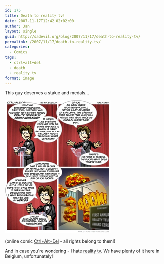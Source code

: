 ```yaml
---
id: 175
title: Death to reality tv!
date: 2007-11-17T12:42:02+02:00
author: Jan
layout: single
guid: http://sadevil.org/blog/2007/11/17/death-to-reality-tv/
permalink: /2007/11/17/death-to-reality-tv/
categories:
  - Comics
tags:
  - ctrl+alt+del
  - death
  - reality tv
format: image
---
```

This guy deserves a statue and medals...

<a href="http://www.ctrlaltdel-online.com/comic.php?d=20071117" target="_blank"><img src="/assets/images/2007/09/20071117_G-sm.jpg" alt="Only One" /></a>

(online comic <a href="http://www.ctrlaltdel-online.com" target="_blank">Ctrl+Alt+Del</a> - all rights belong to them!)

And in case you're wondering - I hate <a href="http://en.wikipedia.org/wiki/Reality_television" target="_blank">reality tv</a>. We have plenty of it here in Belgium, unfortunately!